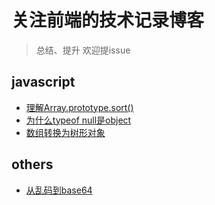 # 关注前端的技术记录博客
> 总结、提升  欢迎提issue

## javascript
- [理解Array.prototype.sort()](./js/understanding-Array.prototype.sort.md)
- [为什么typeof null是object](./js/typeof-null.md)
- [数组转换为树形对象](./js/ary2TreeObj.md)

## others
- [从乱码到base64](./others/from-error-code-to-base64.md)